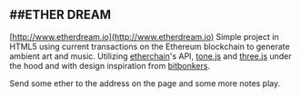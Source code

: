 ##ETHER DREAM
---
[http://www.etherdream.io](http://www.etherdream.io)
Simple project in HTML5 using current transactions on the Ethereum blockchain to generate ambient art and music. Utilizing [etherchain](http:/www.etherchain.org)'s API, [tone.js](https://tonejs.github.io/) and [three.js](https://threejs.org/) under the hood and with design inspiration from [bitbonkers](https://bitbonkers.com/).

Send some ether to the address on the page and some more notes play.